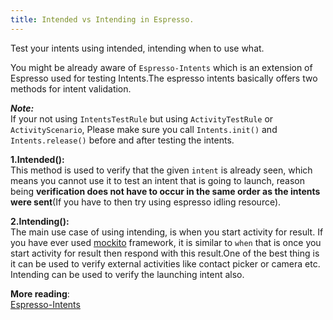 ```yaml
---
title: Intended vs Intending in Espresso.
---
```

Test your intents using intended, intending when to use what.

<!--more-->

You might be already aware of `Espresso-Intents` which is an extension of Espresso used for testing Intents.The espresso intents basically offers two methods for intent validation.

***Note:***<br/> If your not using `IntentsTestRule` but using `ActivityTestRule` or `ActivityScenario`, Please make sure you call `Intents.init()` and `Intents.release()` before and after testing the intents.


**1.Intended():**<br/>
This method is used to verify that the given `intent` is already seen, which means you cannot use it to test an intent that is going to launch, reason being  **verification does not have to occur in the same order as the intents were sent**(If you have to then try using espresso idling resource).

**2.Intending():**<br/>
The main use case of using intending, is when you start activity for result. If you have ever used [mockito](https://github.com/mockito/mockito) framework, it is similar to `when` that is once you start activity for result then respond with this result.One of the best thing is it can be used to verify external activities like contact picker or camera etc. Intending can be used to verify the launching intent also.


**More reading**:<br/>
[Espresso-Intents](https://developer.android.com/training/testing/espresso/intents)
